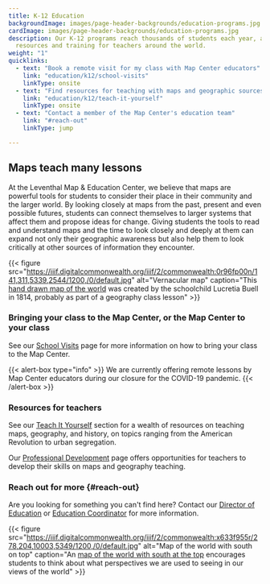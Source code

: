 ```yaml
---
title: K-12 Education
backgroundImage: images/page-header-backgrounds/education-programs.jpg
cardImage: images/page-header-backgrounds/education-programs.jpg
description: Our K-12 programs reach thousands of students each year, and we offer
  resources and training for teachers around the world.
weight: "1"
quicklinks:
  - text: "Book a remote visit for my class with Map Center educators"
    link: "education/k12/school-visits"
    linkType: onsite
  - text: "Find resources for teaching with maps and geographic sources"
    link: "education/k12/teach-it-yourself"
    linkType: onsite
  - text: "Contact a member of the Map Center's education team"
    link: "#reach-out"
    linkType: jump

---
```


## Maps teach many lessons

At the Leventhal Map & Education Center, we believe that maps are powerful tools for students to consider their place in their community and the larger world. By looking closely at maps from the past, present and even possible futures, students can connect themselves to larger systems that affect them and propose ideas for change. Giving students the tools to read and understand maps and the time to look closely and deeply at them can expand not only their geographic awareness but also help them to look critically at other sources of information they encounter.

{{< figure src="https://iiif.digitalcommonwealth.org/iiif/2/commonwealth:0r96fp00n/141,311,5339,2544/1200,/0/default.jpg" alt="Vernacular map" caption="This [hand drawn map of the world](https://collections.leventhalmap.org/search/commonwealth:0r96fn993) was created by the schoolchild Lucretia Buell in 1814, probably as part of a geography class lesson" >}}

### Bringing your class to the Map Center, or the Map Center to your class

See our [School Visits](education/k12/school-visits) page for more information on how to bring your class to the Map Center.

{{< alert-box type="info" >}}
We are currently offering remote lessons by Map Center educators during our closure for the COVID-19 pandemic.
{{< /alert-box >}}

### Resources for teachers

See our [Teach It Yourself](education/k12/teach-it-yourself) section for a wealth of resources on teaching maps, geography, and history, on topics ranging from the American Revolution to urban segregation.

Our [Professional Development](education/k12/professional-development) page offers opportunities for teachers to develop their skills on maps and geography teaching.

### Reach out for more {#reach-out}

Are you looking for something you can't find here? Contact our [Director of Education](people/michelle-leblanc) or [Education Coordinator](people/lynn-brown) for more information.

{{< figure src="https://iiif.digitalcommonwealth.org/iiif/2/commonwealth:x633f955r/278,204,10003,5349/1200,/0/default.jpg" alt="Map of the world with south on top" caption="An [map of the world with south at the top](https://collections.leventhalmap.org/search/commonwealth:x633f954g) encourages students to think about what perspectives we are used to seeing in our views of the world" >}}